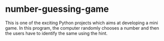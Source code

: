 # number-guessing-game
 This is one of the exciting Python projects which aims at developing a mini game.  In this program, the computer randomly chooses a number and then the users have to identify the same using the hint. 
